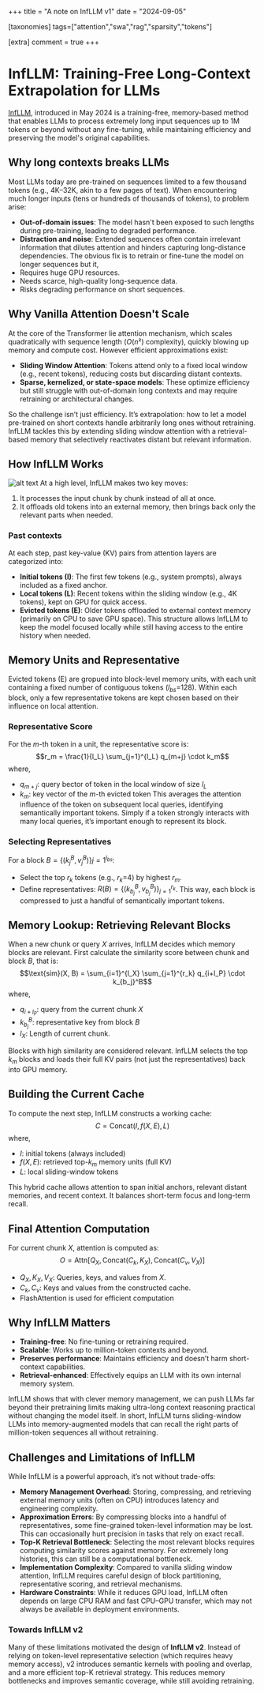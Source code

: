 +++
title = "A note on InfLLM v1"
date = "2024-09-05"

[taxonomies]
tags=["attention","swa","rag","sparsity","tokens"]

[extra]
comment = true
+++
# InfLLM: Training-Free Long-Context Extrapolation for LLMs

[InfLLM](https://arxiv.org/abs/2402.04617), introduced in May 2024 is a training-free, memory-based method that enables LLMs to process extremely long input sequences up to 1M tokens or beyond without any fine-tuning, while maintaining efficiency and preserving the model's original capabilities.

## Why long contexts breaks LLMs
Most LLMs today are pre-trained on sequences limited to a few thousand tokens (e.g., 4K–32K, akin to a few pages of text). When encountering much longer inputs (tens or hundreds of thousands of tokens), to problem arise:
- **Out-of-domain issues**: The model hasn't been exposed to such lengths during pre-training, leading to degraded performance.
- **Distraction and noise**: Extended sequences often contain irrelevant information that dilutes attention and hinders capturing long-distance dependencies.
The obvious fix is to retrain or fine-tune the model on longer sequences but it,
- Requires huge GPU resources.
- Needs scarce, high-quality long-sequence data.
- Risks degrading performance on short sequences.

## Why Vanilla Attention Doesn't Scale
At the core of the Transformer lie attention mechanism, which scales quadratically with sequence length ($O(n²)$ complexity), quickly blowing up memory and compute cost. However efficient approximations exist:
- **Sliding Window Attention**: Tokens attend only to a fixed local window (e.g., recent tokens), reducing costs but discarding distant contexts.
- **Sparse, kernelized, or state-space models**: These optimize efficiency but still struggle with out-of-domain long contexts and may require retraining or architectural changes.

So the challenge isn’t just efficiency. It’s extrapolation: how to let a model pre-trained on short contexts handle arbitrarily long ones without retraining. InfLLM tackles this by extending sliding window attention with a retrieval-based memory that selectively reactivates distant but relevant information.

## How InfLLM Works
![alt text](./images/infllm.png)
At a high level, InfLLM makes two key moves:
1. It processes the input chunk by chunk instead of all at once.
2. It offloads old tokens into an external memory, then brings back only the relevant parts when needed.
### Past contexts
At each step, past key-value (KV) pairs from attention layers are categorized into:
- **Initial tokens (I)**: The first few tokens (e.g., system prompts), always included as a fixed anchor.
- **Local tokens (L)**: Recent tokens within the sliding window (e.g., 4K tokens), kept on GPU for quick access.
- **Evicted tokens (E)**: Older tokens offloaded to external context memory (primarily on CPU to save GPU space).
This structure allows InfLLM to keep the model focused locally while still having access to the entire history when needed.
## Memory Units and Representative
Evicted tokens (E) are gropued into block-level memory units, with each unit containing a fixed number of contiguous tokens ($l_{bs}$=128). Within each block, only a few representative tokens are kept chosen based on their influence on local attention.
### Representative Score
For the $m$-th token in a unit, the representative score is:
$$r_m = \frac{1}{l_L} \sum_{j=1}^{l_L} q_{m+j} \cdot k_m$$
where,
- $q_{m+j}$: query bector of token in the local window of size $l_L$
- $k_m$: key vector of the $m$-th evicted token
This averages the attention influence of the token on subsequent local queries, identifying semantically important tokens. Simply if a token strongly interacts with many local queries, it’s important enough to represent its block.
### Selecting Representatives
For a block $B = \{ (k_j^B, v_j^B) \}{j=1}^{l_{bs}}$​​:
- Select the top $r_k$​ tokens (e.g., $r_k$​​=4) by highest $r_m$​​.
- Define representatives: $R(B) = \{ (k_{b_j}^B, v_{b_j}^B) \}_{j=1}^{r_k}​​$. 
This way, each block is compressed to just a handful of semantically important tokens.

## Memory Lookup: Retrieving Relevant Blocks
When a new chunk or query $X$ arrives, InfLLM decides which memory blocks are relevant.
First calculate the similarity score between chunk and block $B$, that is:
$$\text{sim}(X, B) = \sum_{i=1}^{l_X} \sum_{j=1}^{r_k} q_{i+l_P} \cdot k_{b_j}^B$$
where,
- $q_{i+l_P}$: query from the current chunk $X$
- $k_{b_j}^B$: representative key from block $B$
- $l_X$: Length of current chunk.

Blocks with high similarity are considered relevant. InfLLM selects the top $k_m$ blocks and loads their full KV pairs (not just the representatives) back into GPU memory.
## Building the Current Cache
To compute the next step, InfLLM constructs a working cache:
$$C = \text{Concat}(I, f(X, E), L)$$
where,
- $I$: initial tokens (always included)
- $f(X, E)$: retrieved top-$k_m$ memory units (full KV)
- $L$: local sliding-window tokens

This hybrid cache allows attention to span initial anchors, relevant distant memories, and recent context. It balances short-term focus and long-term recall.

## Final Attention Computation
For current chunk $X$, attention is computed as:
$$O = \text{Attn}[Q_X, \text{Concat}(C_k, K_X), \text{Concat}(C_v, V_X)]$$
- $Q_X,K_X,V_X$: Queries, keys, and values from $X$.
- $C_k,C_v$​: Keys and values from the constructed cache.
- FlashAttention is used for efficient computation

## Why InfLLM Matters
- **Training-free**: No fine-tuning or retraining required.
- **Scalable**: Works up to million-token contexts and beyond.
- **Preserves performance**: Maintains efficiency and doesn’t harm short-context capabilities.
- **Retrieval-enhanced**: Effectively equips an LLM with its own internal memory system.

InfLLM shows that with clever memory management, we can push LLMs far beyond their pretraining limits making ultra-long context reasoning practical without changing the model itself.
In short, InfLLM turns sliding-window LLMs into memory-augmented models that can recall the right parts of million-token sequences all without retraining.

## Challenges and Limitations of InfLLM

While InfLLM is a powerful approach, it’s not without trade-offs:
- **Memory Management Overhead**:
    Storing, compressing, and retrieving external memory units (often on CPU) introduces latency and engineering complexity.
- **Approximation Errors**:
    By compressing blocks into a handful of representatives, some fine-grained token-level information may be lost. This can occasionally hurt precision in tasks that rely on exact recall.
- **Top-K Retrieval Bottleneck**:
    Selecting the most relevant blocks requires computing similarity scores against memory. For extremely long histories, this can still be a computational bottleneck.
- **Implementation Complexity**:
    Compared to vanilla sliding window attention, InfLLM requires careful design of block partitioning, representative scoring, and retrieval mechanisms.
- **Hardware Constraints**:
    While it reduces GPU load, InfLLM often depends on large CPU RAM and fast CPU–GPU transfer, which may not always be available in deployment environments.

### Towards InfLLM v2
Many of these limitations motivated the design of **InfLLM v2**. Instead of relying on token-level representative selection (which requires heavy memory access), v2 introduces semantic kernels with pooling and overlap, and a more efficient top-K retrieval strategy. This reduces memory bottlenecks and improves semantic coverage, while still avoiding retraining.